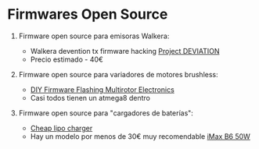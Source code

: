 # Firmwares Open Source

1. Firmware open source para emisoras Walkera:

    - Walkera devention tx firmware hacking [Project DEVIATION](http://www.deviationtx.com/)
    - Precio estimado - 40€

2. Firmware open source para variadores de motores brushless:

    - [DIY Firmware Flashing Multirotor Electronics](http://www.rcgroups.com/forums/showthread.php?t=1513678)
    - Casi todos tienen un atmega8 dentro


3. Firmware open source para "cargadores de baterías":

    - [Cheap lipo charger](https://github.com/stawel/cheali-charger)
    - Hay un modelo por menos de 30€ muy recomendable [iMax B6 50W](http://www.hobbyking.com/hobbyking/store/__5548__IMAX_B6_50W_5A_Charger_Discharger_1_6_Cells_GENUINE_.html)


